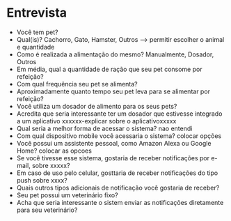 # Entrevista

- Você tem pet?
- Qual(is)? Cachorro, Gato, Hamster, Outros --> permitir escolher o animal e quantidade
- Como é realizada a alimentação do mesmo? Manualmente, Dosador, Outros
 - Em média, qual a quantidade de ração que seu pet consome por refeição?
- Com qual frequência seu pet se alimenta?
- Aproximadamente quanto tempo seu pet leva para se alimentar por refeição?
- Você utiliza um dosador de alimento para os seus pets?
- Acredita que seria interessante ter um dosador que estivesse integrado a um aplicativo xxxxxx-explicar
sobre o aplicativoxxxxx
- Qual seria a melhor forma de acessar o sistema? nao entendi
- Com qual dispositivo mobile você acessaria o sistema? colocar opções
- Você possui um assistente pessoal, como Amazon Alexa ou Google Home? colocar as opcoes
- Se você tivesse esse sistema, gostaria de receber notificações por e-mail, sobre xxxxx?
- Em caso de uso pelo celular, gosttaria de receber notificações do tipo push sobre xxxx?
- Quais outros tipos adicionais de notificação você gostaria de receber?
- Seu pet possui um veterinário fixo?
- Acha que seria interessante o sistem enviar as notificações diretamente para seu veterinário?
